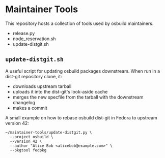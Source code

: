 Maintainer Tools
================

This repository hosts a collection of tools used by osbuild maintainers.

 - release.py
 - node_reservation.sh
 - update-distgit.sh

## `update-distgit.sh`

A useful script for updating osbuild packages downstream. When run in
a dist-git repository clone, it:
 - downloads upstream tarball
 - uploads it into the dist-git's look-aside cache
 - merges the new specfile from the tarball with the downstream changelog
 - makes a commit

A small example on how to rebase osbuild dist-git in Fedora to upstream
version 42:

```
~/maintainer-tools/update-distgit.py \
  --project osbuild \
  --version 42 \
  --author "Alice Bob <alicebob@example.com>" \
  --pkgtool fedpkg
```

